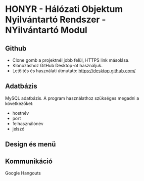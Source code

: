 # HONYR - Hálózati Objektum Nyilvántartó Rendszer - NYilvántartó Modul


## Github

* Clone gomb a projektnél jobb felül, HTTPS link másolása.
* Klónozáshoz GitHub Desktop-ot használjuk.
* Letöltés és használati útmutató: https://desktop.github.com/


## Adatbázis
MySQL adatbázis.
A program használathoz szükséges megadni a következőket:
 - hostnév
 - port
 - felhasználónév
 - jelszó


## Design és menü


## Kommunikáció
Google Hangouts

